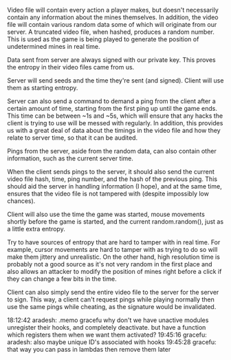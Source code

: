 Video file will contain every action a player makes, but doesn't necessarily contain any information about the mines themselves. In addition, the video file will contain various random data some of which will originate from our server. A truncated video file, when hashed, produces a random number. This is used as the game is being played to generate the position of undetermined mines in real time.

Data sent from server are always signed with our private key. This proves the entropy in their video files came from us.

Server will send seeds and the time they're sent (and signed). Client will use them as starting entropy.

Server can also send a command to demand a ping from the client after a certain amount of time, starting from the first ping up until the game ends. This time can be between ~1s and ~5s, which will ensure that any hacks the client is trying to use will be messed with regularly. In addition, this provides us with a great deal of data about the timings in the video file and how they relate to server time, so that it can be audited.

Pings from the server, aside from the random data, can also contain other information, such as the current server time.

When the client sends pings to the server, it should also send the current video file hash, time, ping number, and the hash of the previous ping. This should aid the server in handling information (I hope), and at the same time, ensures that the video file is not tampered with (despite impossibly low chances).

Client will also use the time the game was started, mouse movements shortly before the game is started, and the current random.random(), just as a little extra entropy.

Try to have sources of entropy that are hard to tamper with in real time. For example, cursor movements are hard to tamper with as trying to do so will make them jittery and unrealistic. On the other hand, high resolution time is probably not a good source as it's not very random in the first place and also allows an attacker to modify the position of mines right before a click if they can change a few bits in the time.

Client can also simply send the entire video file to the server for the server to sign. This way, a client can't request pings while playing normally then use the same pings while cheating, as the signature would be invalidated.


18:12:42 aradesh: .memo gracefu why don't we have unactive modules unregister their hooks, and completely deactivate. but have a function which registers them when we want them activated?
19:45:16 gracefu: aradesh: also maybe unique ID's associated with hooks
19:45:28 gracefu: that way you can pass in lambdas then remove them later
